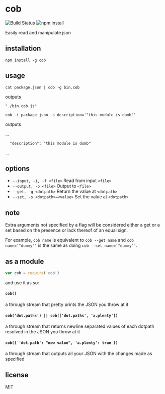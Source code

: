cob
===

[![Build Status](http://img.shields.io/travis/jarofghosts/cob.svg?style=flat)](https://travis-ci.org/jarofghosts/cob)
[![npm install](http://img.shields.io/npm/dm/cob.svg?style=flat)](https://www.npmjs.org/package/cob)

Easily read and manipulate json

## installation

`npm install -g cob`

## usage

`cat package.json | cob -g bin.cob`

outputs

```
"./bin.cob.js"
```

`cob -i package.json -s description='"this module is dumb"'`

outputs

...
```
  "description": "this module is dumb"
```
...

## options

* `--input, -i, -f <file>` Read from input `<file>`
* `--output, -o <file>` Output to `<file>`
* `--get, -g <dotpath>` Return the value at `<dotpath>`
* `--set, -s <dotpath>=<value>` Set the value at `<dotpath>`

## note

Extra arguments not specified by a flag will be considered either a get or a
set based on the presence or lack thereof of an equal sign.

For example, `cob name` is equivalent to `cob --get name` and
`cob name='"dummy"'` is the same as doing `cob --set name='"dummy"'`.

## as a module

```js
var cob = require('cob')
```

and use it as so:

#### `cob()`

a through stream that pretty prints the JSON you throw at it

#### `cob('dot.paths') || cob(['dot.paths', 'a.plenty'])`

a through stream that returns newline separated values of each dotpath resolved
in the JSON you throw at it

#### `cob({ 'dot.path': "new value", 'a.plenty': true })`

a through stream that outputs all your JSON with the changes made as specified

## license

MIT
